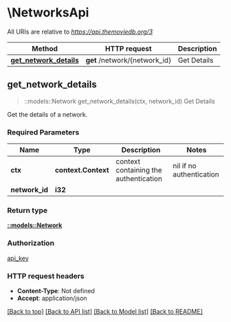# \NetworksApi

All URIs are relative to *https://api.themoviedb.org/3*

Method | HTTP request | Description
------------- | ------------- | -------------
[**get_network_details**](NetworksApi.md#get_network_details) | **get** /network/{network_id} | Get Details



## get_network_details

> ::models::Network get_network_details(ctx, network_id)
Get Details

Get the details of a network.

### Required Parameters


Name | Type | Description  | Notes
------------- | ------------- | ------------- | -------------
 **ctx** | **context.Context** | context containing the authentication | nil if no authentication
  **network_id** | **i32**|  | 

### Return type

[**::models::Network**](Network.md)

### Authorization

[api_key](../README.md#api_key)

### HTTP request headers

- **Content-Type**: Not defined
- **Accept**: application/json

[[Back to top]](#) [[Back to API list]](../README.md#documentation-for-api-endpoints) [[Back to Model list]](../README.md#documentation-for-models) [[Back to README]](../README.md)
